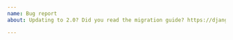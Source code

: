 ```yaml
---
name: Bug report
about: Updating to 2.0? Did you read the migration guide? https://django-filter.readthedocs.io/en/main/guide/migration.html#migration-guide

---
```



